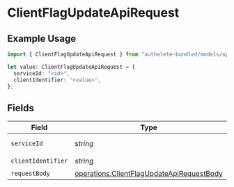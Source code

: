 # ClientFlagUpdateApiRequest

## Example Usage

```typescript
import { ClientFlagUpdateApiRequest } from "authelete-bundled/models/operations";

let value: ClientFlagUpdateApiRequest = {
  serviceId: "<id>",
  clientIdentifier: "<value>",
};
```

## Fields

| Field                                                                                                  | Type                                                                                                   | Required                                                                                               | Description                                                                                            |
| ------------------------------------------------------------------------------------------------------ | ------------------------------------------------------------------------------------------------------ | ------------------------------------------------------------------------------------------------------ | ------------------------------------------------------------------------------------------------------ |
| `serviceId`                                                                                            | *string*                                                                                               | :heavy_check_mark:                                                                                     | A service ID.                                                                                          |
| `clientIdentifier`                                                                                     | *string*                                                                                               | :heavy_check_mark:                                                                                     | A client ID.                                                                                           |
| `requestBody`                                                                                          | [operations.ClientFlagUpdateApiRequestBody](../../models/operations/clientflagupdateapirequestbody.md) | :heavy_minus_sign:                                                                                     | N/A                                                                                                    |